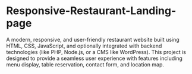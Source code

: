 # Responsive-Restaurant-Landing-page
A modern, responsive, and user-friendly restaurant website built using HTML, CSS, JavaScript, and optionally integrated with backend technologies (like PHP, Node.js, or a CMS like WordPress). This project is designed to provide a seamless user experience with features including menu display, table reservation, contact form, and location map.
